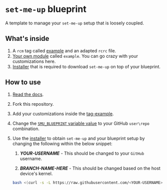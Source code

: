 # `set-me-up` blueprint

A template to manage your `set-me-up` setup that is loosely coupled.

## What's inside

1.  A `rcm` tag called [example](../dotfiles/tag-example) and an adapted `rcrc` file.
2.  [Your own module](../dotfiles/modules/example) called `example`. You can go crazy with your customizations here.
3.  [Installer](../dotfiles/modules/install.sh) that is required to download `set-me-up` on top of your blueprint.

## How to use

1.  [Read the docs](https://github.com/dotbrains/set-me-up-docs#set-me-up).
2.  Fork this repository.
3.  Add your customizations inside the [tag-example](../dotfiles/tag-example).
4.  Change the [`SMU_BLUEPRINT` variable value](../dotfiles/modules/install.sh#L5) to your GitHub `user\repo` combination.

5.  Use the [installer](../dotfiles/modules/install.sh) to obtain `set-me-up` and your blueprint setup by changing the following within the below snippet:

    1.  **_YOUR-USERNAME_** - This should be changed to your `GitHub` username.

    2.  **_BRANCH-NAME-HERE_** - This should be changed based on the host device's kernel.

    ```bash
    bash <(curl -s -L https://raw.githubusercontent.com/<YOUR-USERNAME>/set-me-up-blueprint/<BRANCH-NAME-HERE>/dotfiles/modules/install.sh)
    ```
